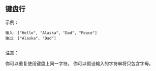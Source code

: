## 键盘行
[](./keyboard.png)

示例：
```
输入: ["Hello", "Alaska", "Dad", "Peace"]
输出: ["Alaska", "Dad"]
 
```
注意：

你可以重复使用键盘上同一字符。
你可以假设输入的字符串将只包含字母。